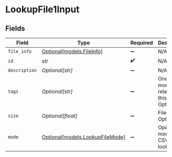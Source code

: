 # LookupFile1Input


## Fields

| Field                                                          | Type                                                           | Required                                                       | Description                                                    |
| -------------------------------------------------------------- | -------------------------------------------------------------- | -------------------------------------------------------------- | -------------------------------------------------------------- |
| `file_info`                                                    | [Optional[models.FileInfo]](../models/fileinfo.md)             | :heavy_minus_sign:                                             | N/A                                                            |
| `id`                                                           | *str*                                                          | :heavy_check_mark:                                             | N/A                                                            |
| `description`                                                  | *Optional[str]*                                                | :heavy_minus_sign:                                             | N/A                                                            |
| `tags`                                                         | *Optional[str]*                                                | :heavy_minus_sign:                                             | One or more tags related to this lookup. Optional.             |
| `size`                                                         | *Optional[float]*                                              | :heavy_minus_sign:                                             | File size. Optional.                                           |
| `mode`                                                         | [Optional[models.LookupFileMode]](../models/lookupfilemode.md) | :heavy_minus_sign:                                             | Operation mode for CSV-based lookups                           |